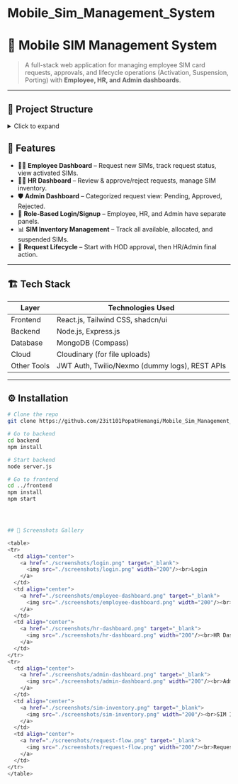# Mobile_Sim_Management_System

# 📱 Mobile SIM Management System  

> A full-stack web application for managing employee SIM card requests, approvals, and lifecycle operations (Activation, Suspension, Porting) with **Employee, HR, and Admin dashboards**.  

---
## 📂 Project Structure  

<details>
  <summary>Click to expand</summary>

Mobile_Sim_Management_System/
├── backend/
│ ├── server.js
│ ├── models/
│ ├── routes/
│ ├── controllers/
│ ├── middlewares/
│ ├── utils/
│ └── .env
│
├── frontend/
│ ├── src/
│ │ ├── components/
│ │ ├── pages/
│ │ ├── assets/
│ │ ├── services/
│ │ └── App.js
│ ├── public/
│ └── package.json
│
├── screenshots/
│ ├── login.png
│ ├── employee-dashboard.png
│ ├── hr-dashboard.png
│ ├── admin-dashboard.png
│ ├── sim-inventory.png
│ └── request-flow.png
│
├── README.md
├── package.json
└── package-lock.json



</details>



  
## 🚀 Features  

- 👨‍💼 **Employee Dashboard** – Request new SIMs, track request status, view activated SIMs.  
- 👩‍💼 **HR Dashboard** – Review & approve/reject requests, manage SIM inventory.  
- 🛡️ **Admin Dashboard** – Categorized request view: Pending, Approved, Rejected.  
- 🔑 **Role-Based Login/Signup** – Employee, HR, and Admin have separate panels.  
- 📊 **SIM Inventory Management** – Track all available, allocated, and suspended SIMs.  
- 📡 **Request Lifecycle** – Start with HOD approval, then HR/Admin final action.  

---

## 🏗️ Tech Stack  

| Layer       | Technologies Used |
|-------------|-------------------|
| Frontend    | React.js, Tailwind CSS, shadcn/ui |
| Backend     | Node.js, Express.js |
| Database    | MongoDB (Compass) |
| Cloud       | Cloudinary (for file uploads) |
| Other Tools | JWT Auth, Twilio/Nexmo (dummy logs), REST APIs |

---

## ⚙️ Installation  

```bash
# Clone the repo
git clone https://github.com/23it101PopatHemangi/Mobile_Sim_Management_System.git

# Go to backend
cd backend
npm install

# Start backend
node server.js

# Go to frontend
cd ../frontend
npm install
npm start




## 📸 Screenshots Gallery

<table>
<tr>
  <td align="center">
    <a href="./screenshots/login.png" target="_blank">
      <img src="./screenshots/login.png" width="200"/><br>Login
    </a>
  </td>
  <td align="center">
    <a href="./screenshots/employee-dashboard.png" target="_blank">
      <img src="./screenshots/employee-dashboard.png" width="200"/><br>Employee Dashboard
    </a>
  </td>
  <td align="center">
    <a href="./screenshots/hr-dashboard.png" target="_blank">
      <img src="./screenshots/hr-dashboard.png" width="200"/><br>HR Dashboard
    </a>
  </td>
</tr>
<tr>
  <td align="center">
    <a href="./screenshots/admin-dashboard.png" target="_blank">
      <img src="./screenshots/admin-dashboard.png" width="200"/><br>Admin Dashboard
    </a>
  </td>
  <td align="center">
    <a href="./screenshots/sim-inventory.png" target="_blank">
      <img src="./screenshots/sim-inventory.png" width="200"/><br>SIM Inventory
    </a>
  </td>
  <td align="center">
    <a href="./screenshots/request-flow.png" target="_blank">
      <img src="./screenshots/request-flow.png" width="200"/><br>Request Flow
    </a>
  </td>
</tr>
</table>


